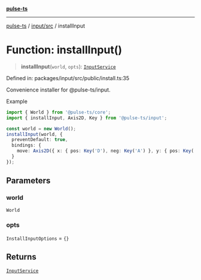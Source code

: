 [**pulse-ts**](../../../README.md)

***

[pulse-ts](../../../README.md) / [input/src](../README.md) / installInput

# Function: installInput()

> **installInput**(`world`, `opts`): [`InputService`](../classes/InputService.md)

Defined in: packages/input/src/public/install.ts:35

Convenience installer for @pulse-ts/input.

Example
```ts
import { World } from '@pulse-ts/core';
import { installInput, Axis2D, Key } from '@pulse-ts/input';

const world = new World();
installInput(world, {
  preventDefault: true,
  bindings: {
    move: Axis2D({ x: { pos: Key('D'), neg: Key('A') }, y: { pos: Key('W'), neg: Key('S') } })
  }
});
```

## Parameters

### world

`World`

### opts

`InstallInputOptions` = `{}`

## Returns

[`InputService`](../classes/InputService.md)

